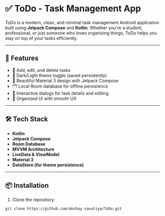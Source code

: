 # ✅ ToDo - Task Management App

ToDo is a modern, clean, and minimal task management Android application built using **Jetpack Compose** and **Kotlin**. Whether you're a student, professional, or just someone who loves organizing things, ToDo helps you stay on top of your tasks efficiently.

---

## 🚀 Features

- 📝 Add, edit, and delete tasks
- 🌙 Dark/Light theme toggle (saved persistently)
- 🎨 Beautiful Material 3 design with Jetpack Compose
- 🗂️ Local Room database for offline persistence
- 🔔 Interactive dialogs for task details and editing
- 📅 Organized UI with smooth UX

---

## 🛠️ Tech Stack

- **Kotlin**
- **Jetpack Compose**
- **Room Database**
- **MVVM Architecture**
- **LiveData & ViewModel**
- **Material 3**
- **DataStore (for theme persistence)**

---

## 📦 Installation

1. Clone the repository:

```bash
git clone https://github.com/akshay-savaliya/ToDo.git
